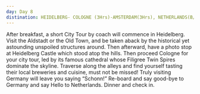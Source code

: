 ```yaml
---
day: Day 8
distination: HEIDELBERG- COLOGNE (3Hrs)-AMSTERDAM(3Hrs), NETHERLANDS(B/--/D)
---
```


After breakfast, a short City Tour by coach will commence in Heidelberg. Visit the Aldstadt or the Old Town, and be taken aback by the historical yet astounding unspoiled structures around. Then afterward, have a photo stop at Heidelberg Castle which stood atop the hills. Then proceed Cologne for your city tour, led by its famous cathedral whose Filigree Twin Spires dominate the skyline. Traverse along the alleys and find yourself tasting their local breweries and cuisine, must not be missed! Truly visiting Germany will leave you saying “Schonn!” Re-board and say good-bye to Germany and say Hello to Netherlands. Dinner and check in.